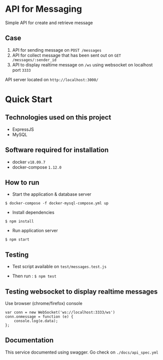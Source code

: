 # API for Messaging
Simple API for create and retrieve message

## Case
1. API for sending message on ```POST /messages```
2. API for collect message that has been sent out on ```GET /messages/:sender_id``` 
3. API to display realtime message on ```/ws``` using websocket on localhost port ```3333```

API server located on ```http://localhost:3000/```

# Quick Start

## Technologies used on this project
* ExpressJS
* MySQL

## Software required for installation
* docker ```v18.09.7```
* docker-compose ```1.12.0```

## How to run
* Start the application & database server
```
$ docker-compose -f docker-mysql-compose.yml up
```

* Install dependencies
```
$ npm install
```

* Run application server
```
$ npm start
```


## Testing 

* Test script available on ```test/messages.test.js```

* Then run : ```$ npm test```

## Testing websocket to display realtime messages

Use browser (chrome/firefox) console
```
var conn = new WebSocket('ws://localhost:3333/ws')
conn.onmessage = function (e) {
    console.log(e.data);
};
```

## Documentation

This service documented using swagger. Go check on ```./docs/api_spec.yml```
